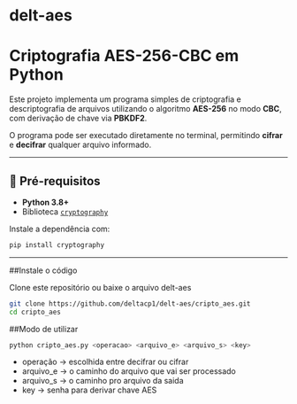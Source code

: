 # delt-aes

# Criptografia AES-256-CBC em Python

Este projeto implementa um programa simples de criptografia e descriptografia de arquivos utilizando o algoritmo **AES-256** no modo **CBC**, com derivação de chave via **PBKDF2**.

O programa pode ser executado diretamente no terminal, permitindo **cifrar** e **decifrar** qualquer arquivo informado.

---

## 🚀 Pré-requisitos

- **Python 3.8+**
- Biblioteca [`cryptography`](https://pypi.org/project/cryptography/)

Instale a dependência com:

```bash
pip install cryptography
```
---

##Instale o código

Clone este repositório ou baixe o arquivo delt-aes
```bash
git clone https://github.com/deltacp1/delt-aes/cripto_aes.git
cd cripto_aes
```
##Modo de utilizar

```bash
python cripto_aes.py <operacao> <arquivo_e> <arquivo_s> <key>
```
- operação -> escolhida entre decifrar ou cifrar
- arquivo_e -> o caminho do arquivo que vai ser processado
- arquivo_s -> o caminho pro arquivo da saida
- key -> senha para derivar chave AES








